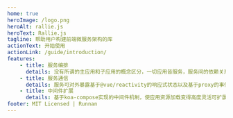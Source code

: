 ```yaml
---
home: true
heroImage: /logo.png
heroAlt: rallie.js
heroText: Rallie.js
tagline: 帮助用户构建前端微服务架构的库
actionText: 开始使用
actionLink: /guide/introduction/
features:
    - title: 服务编排
      details: 没有所谓的主应用和子应用的概念区分，一切应用皆服务，服务间的依赖关系由rallie管理和编排
    - title: 服务通信
      details: 服务可对外暴露基于@vue/reactivity的响应式状态以及基于proxy的事件和方法
    - title: 中间件扩展
      details: 基于koa-compose实现的中间件机制，使应用资源加载变得高度灵活可扩展
footer: MIT Licensed | Runnan
---
```


